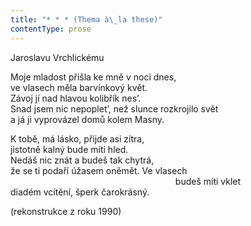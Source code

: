 ```yaml
---
title: "* * * (Thema à\_la these)"
contentType: prose
---
```


<section>

Jaroslavu Vrchlickému

Moje mladost přišla ke mně v noci dnes,  
ve vlasech měla barvínkový květ.  
Závoj jí nad hlavou kolibřík nes’.  
Snad jsem nic nepoplet’, než slunce rozkrojilo svět  
a já ji vyprovázel domů kolem Masny.

K tobě, má lásko, přijde asi zítra,  
jistotně kalný bude míti hled.  
Nedáš nic znát a budeš tak chytrá,  
že se ti podaří úžasem oněmět. Ve vlasech  
                                                                   budeš míti vklet  
diadém vcítění, šperk čarokrásný.

(rekonstrukce z roku 1990)

</section>
